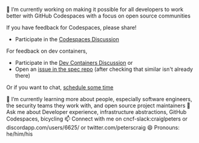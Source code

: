 
🔭 I’m currently working on making it possible for all developers to work better with GitHub Codespaces with a focus on open source communities

If you have feedback for Codespaces, please share! 
- Participate in the [Codespaces Discussion](https://github.com/github-community/community/discussions/categories/codespaces)

For feedback on dev containers, 
- Participate in the [Dev Containers Discussion](https://github.com/orgs/devcontainers/discussions) or
- Open an [issue in the spec repo](https://github.com/devcontainers/spec/issues) (after checking that similar isn't already there)

Or if you want to chat, [schedule some time](https://calendar.app.google/67nuBM25Umj58Z3q7)

🌱 I’m currently learning more about people, especially software engineers, the security teams they work with, and open source project maintainers
💬 Ask me about Developer experience, infrastructure abstractions, GitHub Codespaces, bicycling
📫 Connect with me on cncf-slack:craiglpeters or discordapp.com/users/6625/ or twitter.com/peterscraig
😄 Pronouns: he/him/his
